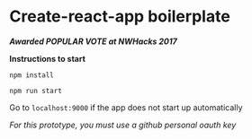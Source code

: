 # Create-react-app boilerplate

***Awarded POPULAR VOTE at NWHacks 2017***

**Instructions to start**

`npm install`

`npm run start`

Go to `localhost:9000` if the app does not start up automatically

*For this prototype, you must use a github personal oauth key*
